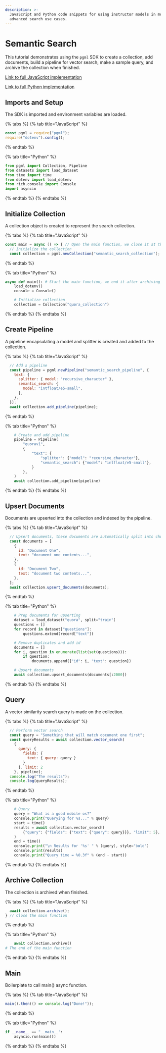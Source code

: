 ```yaml
---
description: >-
  JavaScript and Python code snippets for using instructor models in more
  advanced search use cases.
---
```


# Semantic Search

This tutorial demonstrates using the `pgml` SDK to create a collection, add documents, build a pipeline for vector search, make a sample query, and archive the collection when finished.

[Link to full JavaScript implementation](https://github.com/postgresml/postgresml/blob/master/pgml-sdks/pgml/javascript/examples/semantic_search.js)

[Link to full Python implementation](https://github.com/postgresml/postgresml/blob/master/pgml-sdks/pgml/python/examples/semantic_search.py)

## Imports and Setup

The SDK is imported and environment variables are loaded.

{% tabs %}
{% tab title="JavaScript" %}
```js
const pgml = require("pgml");
require("dotenv").config();
```
{% endtab %}

{% tab title="Python" %}
```python
from pgml import Collection, Pipeline
from datasets import load_dataset
from time import time
from dotenv import load_dotenv
from rich.console import Console
import asyncio
```
{% endtab %}
{% endtabs %}

## Initialize Collection

A collection object is created to represent the search collection.

{% tabs %}
{% tab title="JavaScript" %}
```js
const main = async () => { // Open the main function, we close it at the bottom
  // Initialize the collection
  const collection = pgml.newCollection("semantic_search_collection");
```
{% endtab %}

{% tab title="Python" %}
```python
async def main(): # Start the main function, we end it after archiving
    load_dotenv()
    console = Console()

    # Initialize collection
    collection = Collection("quora_collection")
```
{% endtab %}
{% endtabs %}

## Create Pipeline

A pipeline encapsulating a model and splitter is created and added to the collection.

{% tabs %}
{% tab title="JavaScript" %}
```js
  // Add a pipeline
  const pipeline = pgml.newPipeline("semantic_search_pipeline", {
    text: {
      splitter: { model: "recursive_character" },
      semantic_search: {
        model: "intfloat/e5-small",
      },
    },
  });
  await collection.add_pipeline(pipeline);
```
{% endtab %}

{% tab title="Python" %}
```python
    # Create and add pipeline
    pipeline = Pipeline(
        "quorav1",
        {
            "text": {
                "splitter": {"model": "recursive_character"},
                "semantic_search": {"model": "intfloat/e5-small"},
            }
        },
    )
    await collection.add_pipeline(pipeline)
```
{% endtab %}
{% endtabs %}

## Upsert Documents

Documents are upserted into the collection and indexed by the pipeline.

{% tabs %}
{% tab title="JavaScript" %}
```js
  // Upsert documents, these documents are automatically split into chunks and embedded by our pipeline
  const documents = [
    {
      id: "Document One",
      text: "document one contents...",
    },
    {
      id: "Document Two",
      text: "document two contents...",
    },
  ];
  await collection.upsert_documents(documents);
```
{% endtab %}

{% tab title="Python" %}
```python
    # Prep documents for upserting
    dataset = load_dataset("quora", split="train")
    questions = []
    for record in dataset["questions"]:
        questions.extend(record["text"])

    # Remove duplicates and add id
    documents = []
    for i, question in enumerate(list(set(questions))):
        if question:
            documents.append({"id": i, "text": question})

    # Upsert documents
    await collection.upsert_documents(documents[:2000])
```
{% endtab %}
{% endtabs %}

## Query

A vector similarity search query is made on the collection.

{% tabs %}
{% tab title="JavaScript" %}
```js
  // Perform vector search
  const query = "Something that will match document one first";
  const queryResults = await collection.vector_search(
    {
      query: {
        fields: {
          text: { query: query }
        }
      }, limit: 2
    }, pipeline);
  console.log("The results");
  console.log(queryResults);
```
{% endtab %}

{% tab title="Python" %}
```python
    # Query
    query = "What is a good mobile os?"
    console.print("Querying for %s..." % query)
    start = time()
    results = await collection.vector_search(
        {"query": {"fields": {"text": {"query": query}}}, "limit": 5}, pipeline
    )
    end = time()
    console.print("\n Results for '%s' " % (query), style="bold")
    console.print(results)
    console.print("Query time = %0.3f" % (end - start))
```
{% endtab %}
{% endtabs %}

## Archive Collection

The collection is archived when finished.

{% tabs %}
{% tab title="JavaScript" %}
```js
  await collection.archive();
} // Close the main function
```
{% endtab %}

{% tab title="Python" %}
```python
    await collection.archive()
# The end of the main function
```
{% endtab %}
{% endtabs %}

## Main

Boilerplate to call main() async function.

{% tabs %}
{% tab title="JavaScript" %}
```javascript
main().then(() => console.log("Done!"));
```
{% endtab %}

{% tab title="Python" %}
```python
if __name__ == "__main__":
    asyncio.run(main())
```
{% endtab %}
{% endtabs %}
